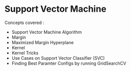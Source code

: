  # Support Vector  Machine
Concepts covered :
- Support Vector Machine Algorithm
- Margin
- Maximized Margin Hyperplane
- Kernel
- Kernel Tricks
- Use Cases on Support Vector Classifier (SVC)
- Finding Best Paramter Configs by running GridSearchCV
